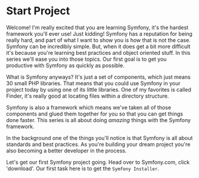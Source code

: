 # Start Project

Welcome! I'm really excited that you are learning Symfony, it's the hardest framework you'll
ever use! Just kidding! Symfony has a reputation for being really hard, and part of what I want
to show you is how that is not the case. Symfony can be incredibly simple. But, when it does get
a bit more difficult it's because you're learning best practices and object oriented stuff. In this
series we'll ease you into those topics. Our first goal is to get you productive with Symfony as quickly
as possible. 

What is Symfony anyways? It's just a set of components, which just means 30 small PHP libraries. That means
that you could use Symfony in your project today by using one of its little libraries. One of my favorites
is called Finder, it's really good at locating files within a directory structure. 

Symfony is also a framework which means we've taken all of those components and glued them together for
you so that you can get things done faster. This series is all about doing *amazing* things with the
Symfony framework. 

In the background one of the things you'll notice is that Symfony is all about standards and best practices.
As you're building your dream project you're also becoming a better developer in the process. 

Let's get our first Symfony project going. Head over to Symfony.com, click 'download'. Our first task here
is to get the `Symfony Installer`. 
